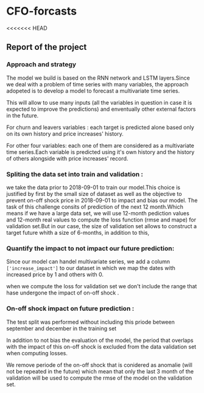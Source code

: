 # CFO-forcasts

<<<<<<< HEAD

## Report of the project

 

### Approach and strategy
 
The model we build is based on the RNN network and LSTM layers.Since we deal with a problem of time series with many variables, the approach adopeted is to develop a model to forecast a multivariate time series.

This will allow to use many inputs (all the variables in question in case it is expected to improve the predictions) and enventually other external factors in the future.
    
For churn and leavers variables : each target is predicted alone based only on its own history and price increases' history.
    
For other four variables: each one of them are considered as a multivariate time series.Each variable is predicted using it's own history and the history of others alongside with price increases' record.

 
### Spliting the data set into train and validation :
   
   we take the data prior to 2018-09-01 to train our model.This choice is justified by first by the small size of dataset as well as the objective to prevent on-off shock price in 2018-09-01 to impact and bias our model.
       The task of this challenge consits of prediction of the next 12 month.Which means if we have a large data set, we will use 12-month pediction values and 12-month real values to compute the loss function (rmse and mape) for validation set.But in our case, the size of validation set allows to construct a target future whith a size of 6-months, in addition to this, 

 
### Quantify the impact to not impact our future prediction:

Since our model can handel multivariate series, we add a column `['increase_impact']` to our dataset in which we map the dates with increased price by 1 and others with 0.

when we compute the loss for validation set we don't include the range that hase undergone the impact of on-off shock .


### On-off shock impact on future prediction :

The test split was performed without including this priode between september and december in the training set

In addition to not bias the evaluation of the model, the period that overlaps with the impact of this on-off shock is excluded from the data validation set when computing losses.

We remove periode of the on-off shock that is conidered as anomalie (will not be repeated in the future) which mean that only the last 3 month of the validation will be used to compute the rmse of the model on the validation set.
